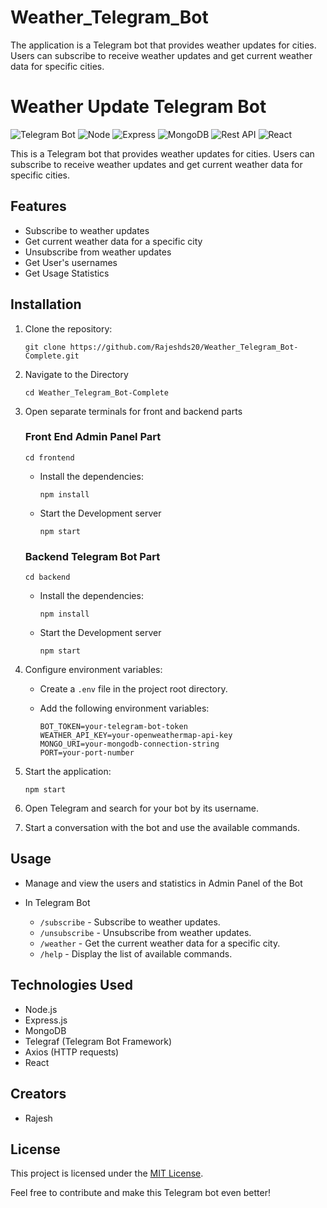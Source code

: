 # Weather_Telegram_Bot
The application is a Telegram bot that provides weather updates for cities. Users can subscribe to receive weather updates and get current weather data for specific cities.


# Weather Update Telegram Bot

![Telegram Bot](https://img.shields.io/badge/Telegram-Bot-blue)
![Node](https://img.shields.io/badge/Node.js-JS-green)
![Express](https://img.shields.io/badge/Express.js-JS-orange)
![MongoDB](https://img.shields.io/badge/MongoDB-DB-red)
![Rest API](https://img.shields.io/badge/REST-API-blueviolet)
![React](https://img.shields.io/badge/React-JS-pink)


This is a Telegram bot that provides weather updates for cities. Users can subscribe to receive weather updates and get current weather data for specific cities.

## Features

- Subscribe to weather updates
- Get current weather data for a specific city
- Unsubscribe from weather updates
- Get User's usernames
- Get Usage Statistics

## Installation

1. Clone the repository:

   ```shell
   git clone https://github.com/Rajeshds20/Weather_Telegram_Bot-Complete.git
   ```

2. Navigate to the Directory

   ```shell
   cd Weather_Telegram_Bot-Complete
   ```

3. Open separate terminals for front and backend parts

   ### Front End Admin Panel Part

      ```shell
      cd frontend
      ```
    - Install the dependencies:

      ```shell
      npm install
      ```

    - Start the Development server
  
      ```shell
      npm start
      ```

   ### Backend Telegram Bot Part

      ```shell
      cd backend
      ```
      
    - Install the dependencies:

      ```shell
      npm install
      ```

   - Start the Development server
  
      ```shell
      npm start
      ```

5. Configure environment variables:

   - Create a `.env` file in the project root directory.
   - Add the following environment variables:

     ```dotenv
     BOT_TOKEN=your-telegram-bot-token
     WEATHER_API_KEY=your-openweathermap-api-key
     MONGO_URI=your-mongodb-connection-string
     PORT=your-port-number
     ```

6. Start the application:

   ```shell
   npm start
   ```

7. Open Telegram and search for your bot by its username.
8. Start a conversation with the bot and use the available commands.

## Usage

- Manage and view the users and statistics in Admin Panel of the Bot

- In Telegram Bot
   - `/subscribe` - Subscribe to weather updates.
   - `/unsubscribe` - Unsubscribe from weather updates.
   - `/weather` - Get the current weather data for a specific city.
   - `/help` - Display the list of available commands.

## Technologies Used

- Node.js
- Express.js
- MongoDB
- Telegraf (Telegram Bot Framework)
- Axios (HTTP requests)
- React

## Creators

- Rajesh 

## License

This project is licensed under the [MIT License](LICENSE).

Feel free to contribute and make this Telegram bot even better!
